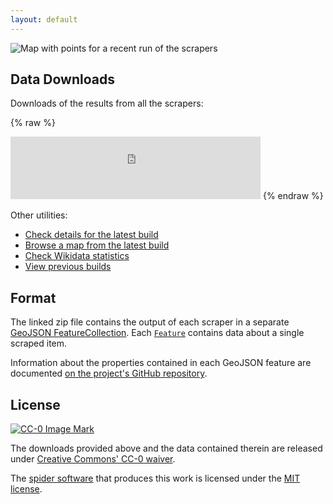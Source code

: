 ```yaml
---
layout: default
---
```


![Map with points for a recent run of the scrapers](images/overview-map.png)

## Data Downloads

Downloads of the results from all the scrapers:

{% raw %}
<iframe frameborder="no" border="0" width="400" height="100" scrolling="no" src="https://data.alltheplaces.xyz/runs/latest/info_embed.html"></iframe>
{% endraw %}

Other utilities:
* [Check details for the latest build](spiders.html)
* [Browse a map from the latest build](map/)
* [Check Wikidata statistics](wikidata.html)
* [View previous builds](builds.html)

## Format

The linked zip file contains the output of each scraper in a separate [GeoJSON FeatureCollection](https://tools.ietf.org/html/rfc7946#page-12). Each [`Feature`](https://tools.ietf.org/html/rfc7946#section-3.2) contains data about a single scraped item.

Information about the properties contained in each GeoJSON feature are documented [on the project's GitHub repository](https://github.com/alltheplaces/alltheplaces/blob/master/DATA_FORMAT.md).

## License

[![CC-0 Image Mark](https://i.creativecommons.org/p/zero/1.0/88x31.png)](https://creativecommons.org/publicdomain/zero/1.0/)

The downloads provided above and the data contained therein are released under [Creative Commons' CC-0 waiver](https://creativecommons.org/publicdomain/zero/1.0/).

The [spider software](https://github.com/alltheplaces/alltheplaces) that produces this work is licensed under the [MIT license](https://github.com/alltheplaces/alltheplaces/blob/master/LICENSE).
